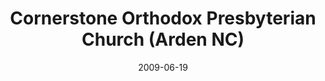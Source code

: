 ---
date: &id001 2009-06-19
end_date: null
location:
  address: null
  city: Arden
  state: NC
minister:
- end: 2012-01-01
  name: Thomas Sheppard
  start: 2009-01-01
  type: Pastor
ministers:
- Thomas Sheppard
name: Cornerstone Orthodox Presbyterian Church
names:
- end: 2012-04-27
  name: Cornerstone Orthodox Presbyterian Church
  start: 2009-06-19
origination_date: *id001
raw_data: "NORTH CAROLINA\nArden\nCornerstone Orthodox Presbyterian Church  (June\
  \ 19, 2009\u2013April 27, 2012)\nPastor: Thomas Sheppard, 2009\u201312"
received_from: null
states:
- NC
status:
  active: false
  end_date: 2012-04-27
  reason: null
  received_from: null
  withdrawal_to: null
title: Cornerstone Orthodox Presbyterian Church (Arden NC)
year_established:
- 2009

---